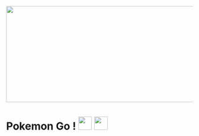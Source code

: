 <img src="https://user-images.githubusercontent.com/92322613/148082594-2c6f0944-9ffd-4abc-a283-23137b6e866c.gif" width="850" height="260" />

# Pokemon Go !   <img src="http://i.imgur.com/wFJgJO8.png" height="36">  <img src="https://user-images.githubusercontent.com/92322613/148087353-7099f48e-2e4d-498f-ba4d-2fe4a3189e5d.png" height="36"> 
